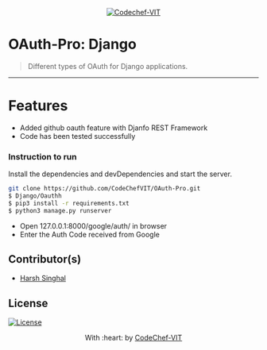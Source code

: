 <p align="center"><a href="http://www.codechefvit.com" target="_blank"><img src="https://s3.amazonaws.com/codechef_shared/sites/all/themes/abessive/logo-3.png" title="CodeChef-VIT" alt="Codechef-VIT"></a>
</p>

# OAuth-Pro: Django
> Different types of OAuth for Django applications.
---


# Features

- Added github oauth feature with Djanfo REST Framework
- Code has been tested successfully

### Instruction to run 

Install the dependencies and devDependencies and start the server.

```sh
git clone https://github.com/CodeChefVIT/OAuth-Pro.git
$ Django/Oauthh
$ pip3 install -r requirements.txt
$ python3 manage.py runserver
```

- Open 127.0.0.1:8000/google/auth/ in browser
- Enter the Auth Code received from Google

## Contributor(s)
- [Harsh Singhal](https://github.com/hsrambo07)

## License
[![License](http://img.shields.io/:license-mit-blue.svg?style=flat-square)](http://badges.mit-license.org)

<p align="center">
	With :heart: by <a href="http://www.codechefvit.com" target="_blank">CodeChef-VIT</a>
</p>
